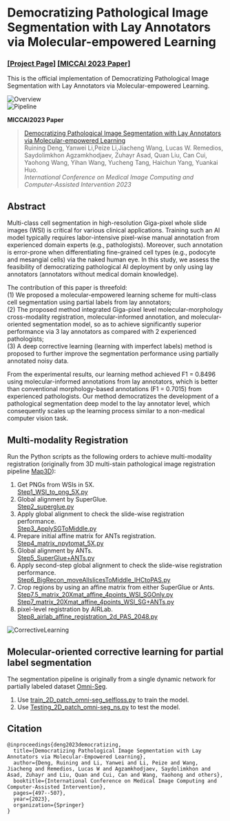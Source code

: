 # Democratizing Pathological Image Segmentation with Lay Annotators via Molecular-empowered Learning

### [[Project Page]](https://https://github.com/ddrrnn123/Omni-Seg/)   [[MICCAI 2023 Paper]](https://link.springer.com/chapter/10.1007/978-3-031-43987-2_48)


This is the official implementation of Democratizing Pathological Image Segmentation with Lay Annotators via Molecular-empowered Learning. 

![Overview](https://github.com/hrlblab/MolecularEL/blob/main/Problem.png)<br />
![Pipeline](https://github.com/hrlblab/MolecularEL/blob/main/Pipeline.png)<br />

**MICCAI2023 Paper** <br />
> [Democratizing Pathological Image Segmentation with Lay Annotators via Molecular-empowered Learning](https://link.springer.com/chapter/10.1007/978-3-031-43987-2_48) <br />
> Ruining Deng, Yanwei Li,Peize Li,Jiacheng Wang, Lucas W. Remedios, Saydolimkhon Agzamkhodjaev, Zuhayr Asad, Quan Liu, Can Cui, Yaohong Wang, Yihan Wang, Yucheng Tang, Haichun Yang, Yuankai Huo.<br />
> *International Conference on Medical Image Computing and Computer-Assisted Intervention 2023* <br />

## Abstract
Multi-class cell segmentation in high-resolution Giga-pixel whole slide images (WSI) is critical for various clinical applications. Training such an AI model typically requires labor-intensive pixel-wise manual annotation from experienced domain experts (e.g., pathologists). Moreover, such annotation is error-prone when differentiating fine-grained cell types (e.g., podocyte and mesangial cells) via the naked human eye. In this study, we assess the feasibility of democratizing pathological AI deployment by only using lay annotators (annotators without medical domain knowledge). <br /> 


The contribution of this paper is threefold: <br />
(1) We proposed a molecular-empowered learning scheme for multi-class cell segmentation using partial labels from lay annotators; <br />
(2) The proposed method integrated Giga-pixel level molecular-morphology cross-modality registration, molecular-informed annotation, and molecular-oriented segmentation model, so as to achieve significantly superior performance via 3 lay annotators as compared with 2 experienced pathologists; <br />
(3) A deep corrective learning (learning with imperfect labels) method is proposed to further improve the segmentation performance using partially annotated noisy data. <br />

From the experimental results, our learning method achieved F1 = 0.8496 using molecular-informed annotations from lay annotators, which is better than conventional morphology-based annotations (F1 = 0.7015) from experienced pathologists. Our method democratizes the development of a pathological segmentation deep model to the lay annotator level, which consequently scales up the learning process similar to a non-medical computer vision task. <br />

## Multi-modality Registration
Run the Python scripts as the following orders to achieve multi-modality registration (originally from 3D multi-stain pathological image registration pipeline [Map3D](https://github.com/hrlblab/Map3D)): <br />
1. Get PNGs from WSIs in 5X. <br />
[Step1_WSI_to_png_5X.py](Multi-modalityRegistration/Step1_WSI_to_png_5X.py) <br />
2. Global alignment by SuperGlue. <br />
[Step2_superglue.py](Multi-modalityRegistration/Step2_superglue.py) <br />
3. Apply global alignment to check the slide-wise registration performance. <br />
[Step3_ApplySGToMiddle.py](Multi-modalityRegistration/Step3_ApplySGToMiddle.py) <br />
4. Prepare initial affine matrix for ANTs registration. <br />
[Step4_matrix_npytomat_5X.py](Multi-modalityRegistration/Step4_matrix_npytomat_5X.py) <br />
5. Global alignment by ANTs. <br />
[Step5_SuperGlue+ANTs.py](Multi-modalityRegistration/Step5_SuperGlue+ANTs.py) <br />
6. Apply second-step global alignment to check the slide-wise registration performance. <br />
[Step6_BigRecon_moveAllslicesToMiddle_IHCtoPAS.py](Multi-modalityRegistration/Step6_BigRecon_moveAllslicesToMiddle_IHCtoPAS.py) <br />
7. Crop regions by using an affine matrix from either SuperGlue or Ants. <br />
[Step7.5_matrix_20Xmat_affine_4points_WSI_SGOnly.py](Multi-modalityRegistration/Step7.5_matrix_20Xmat_affine_4points_WSI_SGOnly.py) <br />
[Step7_matrix_20Xmat_affine_4points_WSI_SG+ANTs.py](Multi-modalityRegistration/Step7_matrix_20Xmat_affine_4points_WSI_SG+ANTs.py)  <br />
8. pixel-level registration by AIRLab. <br />
[Step8_airlab_affine_registration_2d_PAS_2048.py](Multi-modalityRegistration/Step8_airlab_affine_registration_2d_PAS_2048.py) <br />

![CorrectiveLearning](https://github.com/hrlblab/MolecularEL/blob/main/CorrectiveLearning.png) <br />

## Molecular-oriented corrective learning for partial label segmentation
The segmentation pipeline is originally from a single dynamic network for partially labeled dataset [Omni-Seg](https://github.com/ddrrnn123/Omni-Seg).
1. Use [train_2D_patch_omni-seg_selfloss.py](CorrectiveLearning/train_2D_patch_omni-seg_selfloss.py) to train the model.
2. Use [Testing_2D_patch_omni-seg_ns.py](CorrectiveLearning/Testing_2D_patch_omni-seg_ns.py) to test the model.

## Citation
```
@inproceedings{deng2023democratizing,
  title={Democratizing Pathological Image Segmentation with Lay Annotators via Molecular-Empowered Learning},
  author={Deng, Ruining and Li, Yanwei and Li, Peize and Wang, Jiacheng and Remedios, Lucas W and Agzamkhodjaev, Saydolimkhon and Asad, Zuhayr and Liu, Quan and Cui, Can and Wang, Yaohong and others},
  booktitle={International Conference on Medical Image Computing and Computer-Assisted Intervention},
  pages={497--507},
  year={2023},
  organization={Springer}
}

```


